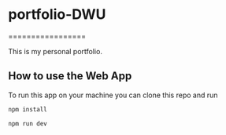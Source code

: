 # portfolio-DWU
=================

This is my personal portfolio.

## How to use the Web App

To run this app on your machine you can clone this repo and run

```bash
npm install

npm run dev
```